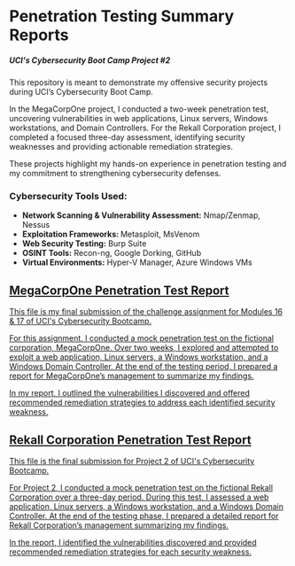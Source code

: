 # Penetration Testing Summary Reports
##### UCI's Cybersecurity Boot Camp Project #2

This repository is meant to demonstrate my offensive security projects during UCI’s Cybersecurity Boot Camp.

In the MegaCorpOne project, I conducted a two-week penetration test, uncovering vulnerabilities in web applications, Linux servers, Windows workstations, and Domain Controllers. For the Rekall Corporation project, I completed a focused three-day assessment, identifying security weaknesses and providing actionable remediation strategies.

These projects highlight my hands-on experience in penetration testing and my commitment to strengthening cybersecurity defenses.

### Cybersecurity Tools Used:
- <b>Network Scanning & Vulnerability Assessment:</b> Nmap/Zenmap, Nessus
- <b>Exploitation Frameworks: </b> Metasploit, MsVenom
- <b>Web Security Testing:</b> Burp Suite
- <b>OSINT Tools:</b> Recon-ng, Google Dorking, GitHub
- <b>Virtual Environments:</b> Hyper-V Manager, Azure Windows VMs


## <a href="https://github.com/Carljo32/Pen_testing_Summary/blob/main/MegaCorp_Pentest.md"> MegaCorpOne Penetration Test Report

This file is my final submission of the challenge assignment for Modules 16 &amp; 17 of UCI's Cybersecurity  Bootcamp.

For this assignment, I conducted a mock penetration test on the fictional corporation, MegaCorpOne. Over two weeks, I explored and attempted to exploit a web application, Linux servers, a Windows workstation, and a Windows Domain Controller. At the end of the testing period, I prepared a report for MegaCorpOne’s management to summarize my findings.

In my report, I outlined the vulnerabilities I discovered and offered recommended remediation strategies to address each identified security weakness.



## <a href="https://github.com/Carljo32/Pen_testing_Summary/blob/main/RekallCorp_Pentest.md"> Rekall Corporation Penetration Test Report

This file is the final submission for Project 2 of UCI's Cybersecurity  Bootcamp.

For Project 2, I conducted a mock penetration test on the fictional Rekall Corporation over a three-day period. During this test, I assessed a web application, Linux servers, a Windows workstation, and a Windows Domain Controller. At the end of the testing phase, I prepared a detailed report for Rekall Corporation’s management summarizing my findings.

In the report, I identified the vulnerabilities discovered and provided recommended remediation strategies for each security weakness.  
